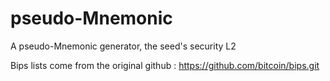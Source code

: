 # pseudo-Mnemonic
A pseudo-Mnemonic generator, the seed's security L2

Bips lists come from the original github :
https://github.com/bitcoin/bips.git